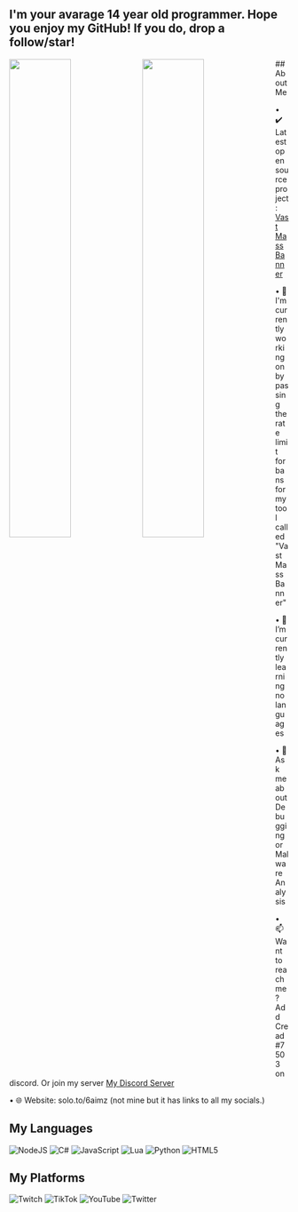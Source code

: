 
## I'm your avarage 14 year old programmer. Hope you enjoy my GitHub! If you do, drop a follow/star!

<img align="left" width="47%" src="https://github-readme-stats.vercel.app/api?username=vDiming&theme=radical" /> <img align="left" width="47%" src="https://github-readme-stats.vercel.app/api/top-langs/?username=vDiming&layout=compact" />

##About Me

• ✔️ Latest open source project: [Vast Mass Banner](https://github.com/vDiming/Vast-Mass-Ban)

• 🔭 I'm currently working on bypassing the rate limit for bans for my tool called "Vast Mass Banner"

• 🌱 I’m currently learning no languages

• 💬 Ask me about Debugging or Malware Analysis

• 📫 Want to reach me? Add Cread#7503 on discord. Or join my server [My Discord Server](https://discord.gg/GZBSbergNg)

• 🌐 Website: solo.to/6aimz (not mine but it has links to all my socials.)




## My Languages
![NodeJS](https://img.shields.io/badge/node.js-6DA55F?style=for-the-badge&logo=node.js&logoColor=white) ![C#](https://img.shields.io/badge/c%23-%23239120.svg?style=for-the-badge&logo=c-sharp&logoColor=white) ![JavaScript](https://img.shields.io/badge/javascript-%23323330.svg?style=for-the-badge&logo=javascript&logoColor=%23F7DF1E) ![Lua](https://img.shields.io/badge/lua-%232C2D72.svg?style=for-the-badge&logo=lua&logoColor=white) ![Python](https://img.shields.io/badge/python-3670A0?style=for-the-badge&logo=python&logoColor=ffdd54) ![HTML5](https://img.shields.io/badge/html5-%23E34F26.svg?style=for-the-badge&logo=html5&logoColor=white)

## My Platforms 
![Twitch](https://img.shields.io/badge/Twitch-%239146FF.svg?style=for-the-badge&logo=Twitch&logoColor=white) 	![TikTok](https://img.shields.io/badge/TikTok-%23000000.svg?style=for-the-badge&logo=TikTok&logoColor=white) ![YouTube](https://img.shields.io/badge/YouTube-%23FF0000.svg?style=for-the-badge&logo=YouTube&logoColor=white) ![Twitter](https://img.shields.io/badge/Twitter-%231DA1F2.svg?style=for-the-badge&logo=Twitter&logoColor=white)



	
